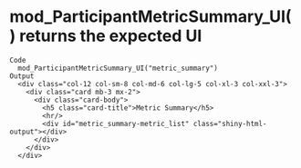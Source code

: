 # mod_ParticipantMetricSummary_UI() returns the expected UI

    Code
      mod_ParticipantMetricSummary_UI("metric_summary")
    Output
      <div class="col-12 col-sm-8 col-md-6 col-lg-5 col-xl-3 col-xxl-3">
        <div class="card mb-3 mx-2">
          <div class="card-body">
            <h5 class="card-title">Metric Summary</h5>
            <hr/>
            <div id="metric_summary-metric_list" class="shiny-html-output"></div>
          </div>
        </div>
      </div>

